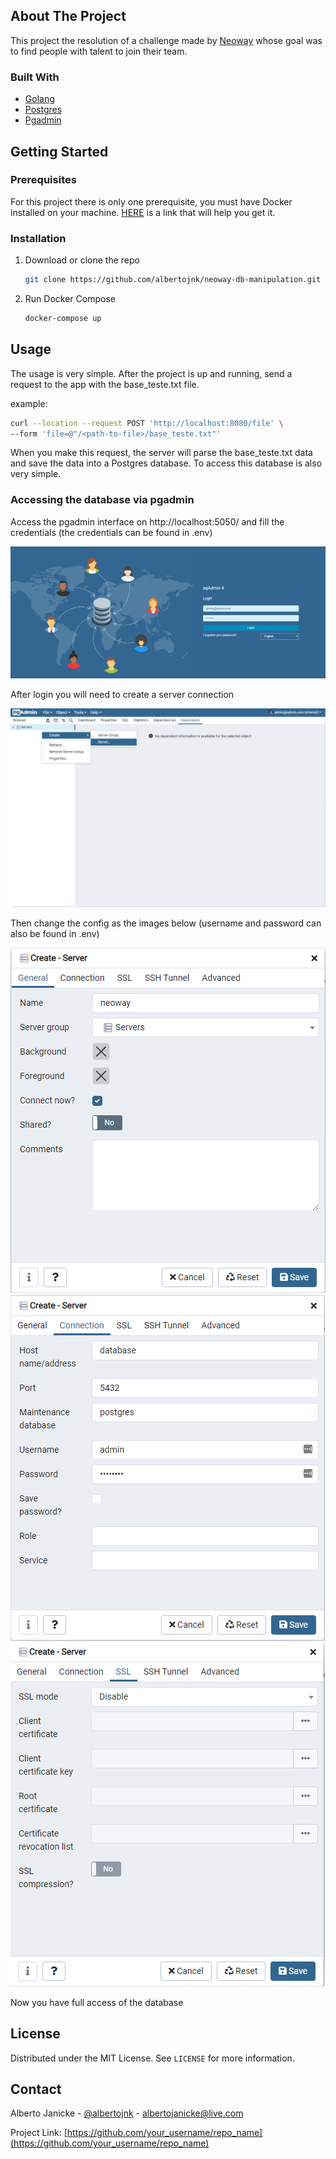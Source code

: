 <!-- ABOUT THE PROJECT -->
## About The Project

This project the resolution of a challenge made by [Neoway](https://www.neoway.com.br/) whose goal was to find people with talent to join their team.

### Built With

* [Golang](https://golang.org/)
* [Postgres](https://www.postgresql.org/)
* [Pgadmin](https://www.pgadmin.org/)


<!-- GETTING STARTED -->
## Getting Started

### Prerequisites

For this project there is only one prerequisite, you must have Docker installed on your machine.
[HERE](https://docs.docker.com/get-docker/) is a link that will help you get it.

### Installation


1. Download or clone the repo
   ```sh
   git clone https://github.com/albertojnk/neoway-db-manipulation.git
   ```
3. Run Docker Compose
   ```sh
   docker-compose up
   ```

<!-- USAGE EXAMPLES -->
## Usage

The usage is very simple. After the project is up and running, send a request to the app with the base_teste.txt file.

example:
   ```sh
   curl --location --request POST 'http://localhost:8080/file' \
   --form 'file=@"/<path-to-file>/base_teste.txt"'
   ```

When you make this request, the server will parse the base_teste.txt data and save the data into a Postgres database.
To access this database is also very simple.

### Accessing the database via pgadmin

Access the pgadmin interface on http://localhost:5050/ and fill the credentials (the credentials can be found in .env)

<img src="./pgadmin_login.PNG" style="margin: auto" />

After login you will need to create a server connection

<img src="./pgadmin_createserver.PNG" style="margin: auto" />

Then change the config as the images below (username and password can also be found in .env)

<img src="./pgadmin_general.PNG" style="margin: auto" />
<img src="./pgadmin_connection.PNG" style="margin: auto" />
<img src="./pgadmin_disablessl.PNG" style="margin: auto" />

Now you have full access of the database


<!-- LICENSE -->
## License

Distributed under the MIT License. See `LICENSE` for more information.


<!-- CONTACT -->
## Contact

Alberto Janicke - [@albertojnk](https://www.linkedin.com/in/alberto-janicke-b81b8b145/) - albertojanicke@live.com

Project Link: [https://github.com/your_username/repo_name](https://github.com/your_username/repo_name)

